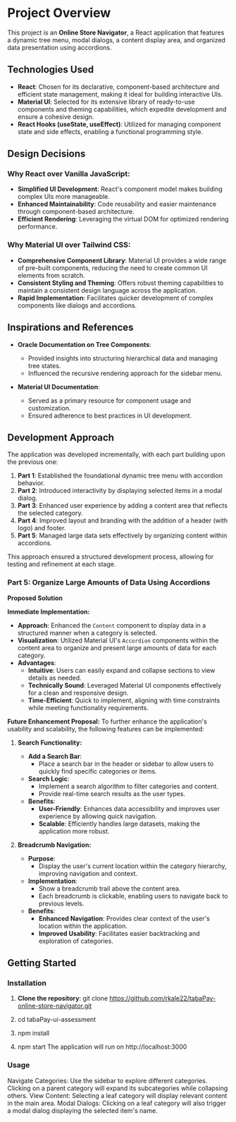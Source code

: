 # Project Overview

This project is an **Online Store Navigator**, a React application that features a dynamic tree menu, modal dialogs, a content display area, and organized data presentation using accordions.

## Technologies Used

- **React**: Chosen for its declarative, component-based architecture and efficient state management, making it ideal for building interactive UIs.
- **Material UI**: Selected for its extensive library of ready-to-use components and theming capabilities, which expedite development and ensure a cohesive design.
- **React Hooks (useState, useEffect)**: Utilized for managing component state and side effects, enabling a functional programming style.

## Design Decisions

### Why React over Vanilla JavaScript:
- **Simplified UI Development**: React's component model makes building complex UIs more manageable.
- **Enhanced Maintainability**: Code reusability and easier maintenance through component-based architecture.
- **Efficient Rendering**: Leveraging the virtual DOM for optimized rendering performance.

### Why Material UI over Tailwind CSS:
- **Comprehensive Component Library**: Material UI provides a wide range of pre-built components, reducing the need to create common UI elements from scratch.
- **Consistent Styling and Theming**: Offers robust theming capabilities to maintain a consistent design language across the application.
- **Rapid Implementation**: Facilitates quicker development of complex components like dialogs and accordions.

## Inspirations and References

- **Oracle Documentation on Tree Components**:
  - Provided insights into structuring hierarchical data and managing tree states.
  - Influenced the recursive rendering approach for the sidebar menu.
  
- **Material UI Documentation**:
  - Served as a primary resource for component usage and customization.
  - Ensured adherence to best practices in UI development.

## Development Approach

The application was developed incrementally, with each part building upon the previous one:

1. **Part 1**: Established the foundational dynamic tree menu with accordion behavior.
2. **Part 2**: Introduced interactivity by displaying selected items in a modal dialog.
3. **Part 3**: Enhanced user experience by adding a content area that reflects the selected category.
4. **Part 4**: Improved layout and branding with the addition of a header (with logo) and footer.
5. **Part 5**: Managed large data sets effectively by organizing content within accordions.

This approach ensured a structured development process, allowing for testing and refinement at each stage.

### Part 5: Organize Large Amounts of Data Using Accordions

**Proposed Solution**

**Immediate Implementation:**
- **Approach**: Enhanced the `Content` component to display data in a structured manner when a category is selected.
- **Visualization**: Utilized Material UI's `Accordion` components within the content area to organize and present large amounts of data for each category.
- **Advantages**:
  - **Intuitive**: Users can easily expand and collapse sections to view details as needed.
  - **Technically Sound**: Leveraged Material UI components effectively for a clean and responsive design.
  - **Time-Efficient**: Quick to implement, aligning with time constraints while meeting functionality requirements.

**Future Enhancement Proposal:**
To further enhance the application's usability and scalability, the following features can be implemented:

1. **Search Functionality:**
   - **Add a Search Bar**:
     - Place a search bar in the header or sidebar to allow users to quickly find specific categories or items.
   - **Search Logic**:
     - Implement a search algorithm to filter categories and content.
     - Provide real-time search results as the user types.
   - **Benefits**:
     - **User-Friendly**: Enhances data accessibility and improves user experience by allowing quick navigation.
     - **Scalable**: Efficiently handles large datasets, making the application more robust.

2. **Breadcrumb Navigation:**
   - **Purpose**:
     - Display the user's current location within the category hierarchy, improving navigation and context.
   - **Implementation**:
     - Show a breadcrumb trail above the content area.
     - Each breadcrumb is clickable, enabling users to navigate back to previous levels.
   - **Benefits**:
     - **Enhanced Navigation**: Provides clear context of the user's location within the application.
     - **Improved Usability**: Facilitates easier backtracking and exploration of categories.



## Getting Started

### Installation

1. **Clone the repository**:
   git clone https://github.com/rkale22/tabaPay-online-store-navigator.git

2. cd tabaPay-ui-assessment
3. npm install
4. npm start
The application will run on http://localhost:3000

### Usage

Navigate Categories: Use the sidebar to explore different categories. Clicking on a parent category will expand its subcategories while collapsing others.
View Content: Selecting a leaf category will display relevant content in the main area.
Modal Dialogs: Clicking on a leaf category will also trigger a modal dialog displaying the selected item's name.
